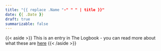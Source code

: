 ```yaml
---
title: "{{ replace .Name "-" " " | title }}"
date: {{ .Date }}
draft: true
summarizable: false
---
```


{{< aside >}} This is an entry in The Logbook - you can read more about what these are [here](/posts/logbook) {{< /aside >}}
